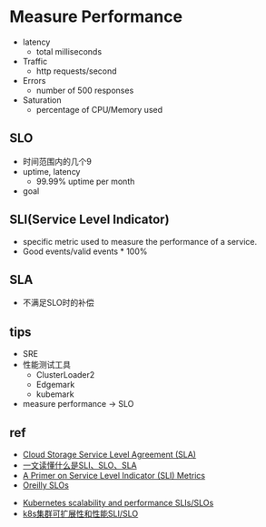 
# Measure Performance
<!-- four golden signals -->
+ latency
    + total milliseconds
+ Traffic
    + http requests/second
+ Errors
    + number of 500 responses
+ Saturation
    + percentage of CPU/Memory used

## SLO
+ 时间范围内的几个9
+ uptime, latency
    + 99.99% uptime per month
+ goal

## SLI(Service Level Indicator)
+  specific metric used to measure the performance of a service.
+ Good events/valid events * 100%


## SLA
+ 不满足SLO时的补偿

## tips
+ SRE
+ 性能测试工具
    + ClusterLoader2
    + Edgemark
    + kubemark
+ measure performance -> SLO
## ref
+ [Cloud Storage Service Level Agreement (SLA)](https://cloud.google.com/storage/sla)
+ [一文读懂什么是SLI、SLO、SLA](https://zhuanlan.zhihu.com/p/358149438)
+ [A Primer on Service Level Indicator (SLI) Metrics](https://www.bmc.com/blogs/service-level-indicator-metrics/)
+ [Oreilly SLOs](https://learning.oreilly.com/library/view/slo-adoption-and/9781492075370/ch04.html#defining_slis)
<!-- SLI -->
+ [Kubernetes scalability and performance SLIs/SLOs](https://github.com/kubernetes/community/blob/master/sig-scalability/slos/slos.md#footnote1)
+ [k8s集群可扩展性和性能SLI/SLO](https://www.jianshu.com/p/de768ea3fc19)